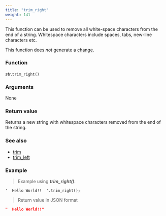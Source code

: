 ```yaml
---
title: "trim_right"
weight: 141
---
```


This function can be used to remove all white-space characters from the end of a string.
Whitespace characters include spaces, tabs, new-line characters etc.

This function does *not* generate a [change](../../../overview/changes).

### Function

*str*.`trim_right()`

### Arguments

None

### Return value

Returns a new string with whitespace characters removed from the end of the string.

### See also

- [trim](../trim)
- [trim_left](../trim_left)

### Example

> Example using ***trim_right()***:

```thingsdb,json_response
'  Hello World!!  '.trim_right();
```

> Return value in JSON format

```json
"  Hello World!!"
```

